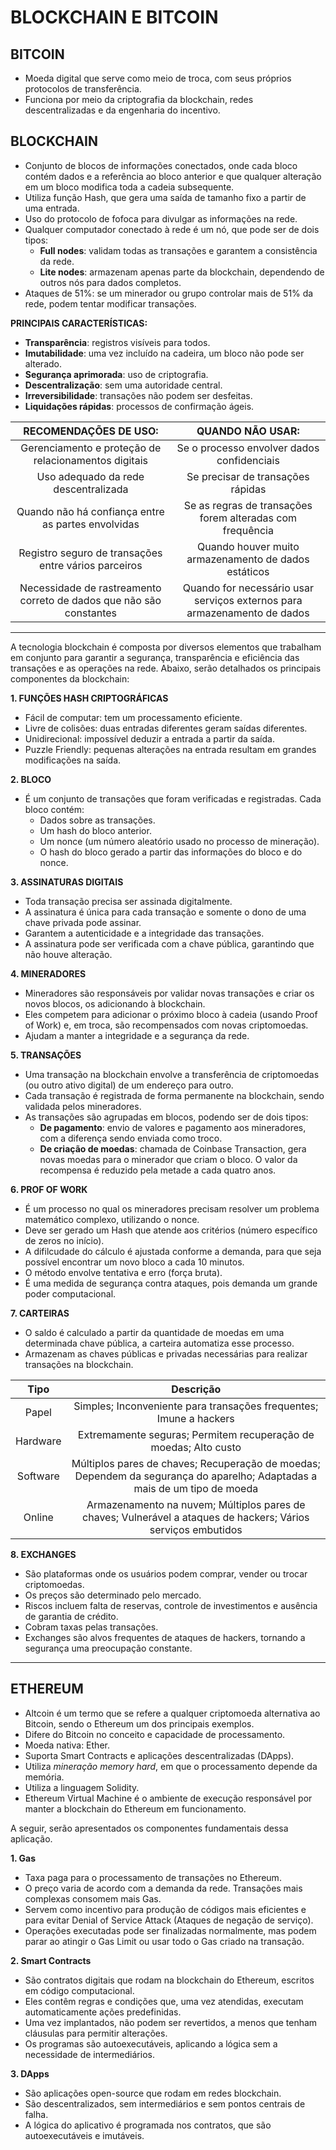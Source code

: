 # BLOCKCHAIN E BITCOIN

## BITCOIN
* Moeda digital que serve como meio de troca, com seus próprios protocolos de transferência.
* Funciona por meio da criptografia da blockchain, redes descentralizadas e da engenharia do incentivo.

## BLOCKCHAIN

* Conjunto de blocos de informações conectados, onde cada bloco contém dados e a referência ao bloco anterior e que qualquer alteração em um bloco modifica toda a cadeia subsequente.
* Utiliza função Hash, que gera uma saída de tamanho fixo a partir de uma entrada. 
* Uso do protocolo de fofoca para divulgar as informações na rede.
* Qualquer computador conectado à rede é um nó, que pode ser de dois tipos:
  * **Full nodes**: validam todas as transações e garantem a consistência da rede.
  * **Lite nodes**: armazenam apenas parte da blockchain, dependendo de outros nós para dados completos.
* Ataques de 51%: se um minerador ou grupo controlar mais de 51% da rede, podem tentar modificar transações.

**PRINCIPAIS CARACTERÍSTICAS:**
* **Transparência**: registros visíveis para todos.
* **Imutabilidade**: uma vez incluído na cadeira, um bloco não pode ser alterado.
* **Segurança aprimorada**: uso de criptografia.
* **Descentralização**: sem uma autoridade central.
* **Irreversibilidade**: transações não podem ser desfeitas.
* **Liquidações rápidas**: processos de confirmação ágeis.

|                      **RECOMENDAÇÕES DE USO:**                      |                           **QUANDO NÃO USAR:**                           |
|:-------------------------------------------------------------------:|:------------------------------------------------------------------------:|
|         Gerenciamento e proteção de relacionamentos digitais        |                 Se o processo envolver dados confidenciais               |
|                 Uso adequado da rede descentralizada                |                     Se precisar de transações rápidas                    |
|         Quando não há confiança entre as partes envolvidas          |         Se as regras de transações forem alteradas com frequência        |
|         Registro seguro de transações entre vários parceiros        |           Quando houver muito armazenamento de dados estáticos           |
| Necessidade de rastreamento correto de dados que não são constantes | Quando for necessário usar serviços externos para armazenamento de dados |

---

A tecnologia blockchain é composta por diversos elementos que trabalham em conjunto para garantir a segurança, transparência e eficiência das transações e as operações na rede. Abaixo, serão detalhados os principais componentes da blockchain:

**1. FUNÇÕES HASH CRIPTOGRÁFICAS**
* Fácil de computar: tem um processamento eficiente.
* Livre de colisões: duas entradas diferentes geram saídas diferentes.
* Unidirecional: impossível deduzir a entrada a partir da saída.
* Puzzle Friendly: pequenas alterações na entrada resultam em grandes modificações na saída.

**2. BLOCO**

* É um conjunto de transações que foram verificadas e registradas. Cada bloco contém:
  * Dados sobre as transações.
  * Um hash do bloco anterior.
  * Um nonce (um número aleatório usado no processo de mineração).
  * O hash do bloco gerado a partir das informações do bloco e do nonce.

**3. ASSINATURAS DIGITAIS**
* Toda transação precisa ser assinada digitalmente.
* A assinatura é única para cada transação e somente o dono de uma chave privada pode assinar.
* Garantem a autenticidade e a integridade das transações. 
* A assinatura pode ser verificada com a chave pública, garantindo que não houve alteração.

**4. MINERADORES**
* Mineradores são responsáveis por validar novas transações e criar os novos blocos, os adicionando à blockchain.
* Eles competem para adicionar o próximo bloco à cadeia (usando Proof of Work) e, em troca, são recompensados com novas criptomoedas.
* Ajudam a manter a integridade e a segurança da rede.

**5. TRANSAÇÕES** 
* Uma transação na blockchain envolve a transferência de criptomoedas (ou outro ativo digital) de um endereço para outro.
* Cada transação é registrada de forma permanente na blockchain, sendo validada pelos mineradores.
* As transações são agrupadas em blocos, podendo ser de dois tipos:
  * **De pagamento**: envio de valores e pagamento aos mineradores, com a diferença sendo enviada como troco.
  * **De criação de moedas**: chamada de Coinbase Transaction, gera novas moedas para o minerador que criam o bloco. O valor da recompensa é reduzido pela metade a cada quatro anos.      

**6. PROF OF WORK**

* É um processo no qual os mineradores precisam resolver um problema matemático complexo, utilizando o nonce.
* Deve ser gerado um Hash que atende aos critérios (número específico de zeros no início).
* A difilcudade do cálculo é ajustada conforme a demanda, para que seja possível encontrar um novo bloco a cada 10 minutos.
* O método envolve tentativa e erro (força bruta).
* É uma medida de segurança contra ataques, pois demanda um grande poder computacional.
  
**7. CARTEIRAS**
* O saldo é calculado a partir da quantidade de moedas em uma determinada chave pública, a carteira automatiza esse processo.
* Armazenam as chaves públicas e privadas necessárias para realizar transações na blockchain.
 
|  Tipo  |                                                           Descrição                                                         |
|:------:|:---------------------------------------------------------------------------------------------------------------------------:|
|  Papel |                              Simples; Inconveniente para transações frequentes; Imune a hackers                             |
|Hardware|                               Extremamente seguras; Permitem recuperação de moedas; Alto custo                              |
|Software|  Múltiplos pares de chaves; Recuperação de moedas; Dependem da segurança do aparelho; Adaptadas a mais de um tipo de moeda  | 
| Online |        Armazenamento na nuvem; Múltiplos pares de chaves; Vulnerável a ataques de hackers; Vários serviços embutidos        |

**8. EXCHANGES**

* São plataformas onde os usuários podem comprar, vender ou trocar criptomoedas.
* Os preços são determinado pelo mercado.
* Riscos incluem falta de reservas, controle de investimentos e ausência de garantia de crédito.
* Cobram taxas pelas transações.
* Exchanges são alvos frequentes de ataques de hackers, tornando a segurança uma preocupação constante.

---

## ETHEREUM

* Altcoin é um termo que se refere a qualquer criptomoeda alternativa ao Bitcoin, sendo o Ethereum um dos principais exemplos.
* Difere do Bitcoin no conceito e capacidade de processamento.
* Moeda nativa: Ether.
* Suporta Smart Contracts e aplicações descentralizadas (DApps).
* Utiliza *mineração memory hard*, em que o processamento depende da memória.
* Utiliza a linguagem Solidity.
* Ethereum Virtual Machine é o ambiente de execução responsável por manter a blockchain do Ethereum em funcionamento. 

A seguir, serão apresentados os componentes fundamentais dessa aplicação. 

**1. Gas**
* Taxa paga para o processamento de transações no Ethereum.
* O preço varia de acordo com a demanda da rede. Transações mais complexas consomem mais Gas.
* Servem como incentivo para produção de códigos mais eficientes e para evitar Denial of Service Attack (Ataques de negação de serviço).
* Operações executadas pode ser finalizadas normalmente, mas podem parar ao atingir o Gas Limit ou usar todo o Gas criado na transação.

**2. Smart Contracts**
* São contratos digitais que rodam na blockchain do Ethereum, escritos em código computacional.
* Eles contêm regras e condições que, uma vez atendidas, executam automaticamente ações predefinidas.
* Uma vez implantados, não podem ser revertidos, a menos que tenham cláusulas para permitir alterações.
* Os programas são autoexecutáveis, aplicando a lógica sem a necessidade de intermediários.

**3. DApps**

* São aplicações open-source que rodam em redes blockchain.
* São descentralizados, sem intermediários e sem pontos centrais de falha.
* A lógica do aplicativo é programada nos contratos, que são autoexecutáveis e imutáveis.
